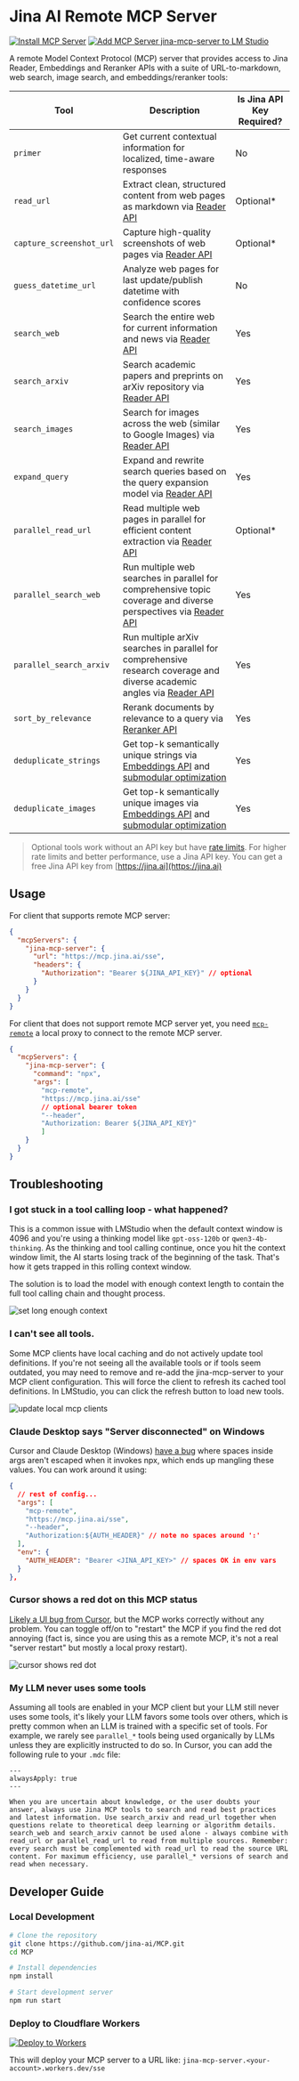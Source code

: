 # Jina AI Remote MCP Server
[![Install MCP Server](https://cursor.com/deeplink/mcp-install-dark.svg)](https://cursor.com/en/install-mcp?name=jina-mcp-server&config=eyJ1cmwiOiJodHRwczovL21jcC5qaW5hLmFpL3NzZSIsImhlYWRlcnMiOnsiQXV0aG9yaXphdGlvbiI6IkJlYXJlciBqaW5hXzg3ZGEyOTM2NDI2NDQzNDliNmE0MGM4Mzc4NDViNGYzR0hpZ3FXay1yNmtIY0ZPSm1jY29rb1RiaWpZYiJ9fQ%3D%3D)
[![Add MCP Server jina-mcp-server to LM Studio](https://files.lmstudio.ai/deeplink/mcp-install-light.svg)](https://lmstudio.ai/install-mcp?name=jina-mcp-server&config=eyJ1cmwiOiJodHRwczovL21jcC5qaW5hLmFpL3NzZSIsImhlYWRlcnMiOnsiQXV0aG9yaXphdGlvbiI6IkJlYXJlciBqaW5hXzQ5NzM0MjYwOTRkOTRkNmFhMGQwNGU3MDFlMGFkZTZkRjNBU0dzRE1ibjlfUm15MlBVYTZPY0ItR2xVRiJ9fQ%3D%3D)

A remote Model Context Protocol (MCP) server that provides access to Jina Reader, Embeddings and Reranker APIs with a suite of URL-to-markdown, web search, image search, and embeddings/reranker tools:

| Tool | Description | Is Jina API Key Required? |
|-----------|-------------|----------------------|
| `primer` | Get current contextual information for localized, time-aware responses | No |
| `read_url` | Extract clean, structured content from web pages as markdown via [Reader API](https://jina.ai/reader) | Optional* |
| `capture_screenshot_url` | Capture high-quality screenshots of web pages via [Reader API](https://jina.ai/reader) | Optional* |
| `guess_datetime_url` | Analyze web pages for last update/publish datetime with confidence scores | No |
| `search_web` | Search the entire web for current information and news via [Reader API](https://jina.ai/reader) | Yes |
| `search_arxiv` | Search academic papers and preprints on arXiv repository via [Reader API](https://jina.ai/reader) | Yes |
| `search_images` | Search for images across the web (similar to Google Images) via [Reader API](https://jina.ai/reader) | Yes |
| `expand_query` | Expand and rewrite search queries based on the query expansion model via [Reader API](https://jina.ai/reader) | Yes |
| `parallel_read_url` | Read multiple web pages in parallel for efficient content extraction via [Reader API](https://jina.ai/reader) | Optional* |
| `parallel_search_web` | Run multiple web searches in parallel for comprehensive topic coverage and diverse perspectives via [Reader API](https://jina.ai/reader) | Yes |
| `parallel_search_arxiv` | Run multiple arXiv searches in parallel for comprehensive research coverage and diverse academic angles via [Reader API](https://jina.ai/reader) | Yes |
| `sort_by_relevance` | Rerank documents by relevance to a query via [Reranker API](https://jina.ai/reranker) | Yes |
| `deduplicate_strings` | Get top-k semantically unique strings via [Embeddings API](https://jina.ai/embeddings) and [submodular optimization](https://jina.ai/news/submodular-optimization-for-diverse-query-generation-in-deepresearch) | Yes |
| `deduplicate_images` | Get top-k semantically unique images via [Embeddings API](https://jina.ai/embeddings) and [submodular optimization](https://jina.ai/news/submodular-optimization-for-diverse-query-generation-in-deepresearch) | Yes |

> Optional tools work without an API key but have [rate limits](https://jina.ai/api-dashboard/rate-limit). For higher rate limits and better performance, use a Jina API key. You can get a free Jina API key from [https://jina.ai](https://jina.ai)

## Usage

For client that supports remote MCP server:
```json
{
  "mcpServers": {
    "jina-mcp-server": {
      "url": "https://mcp.jina.ai/sse",
      "headers": {
        "Authorization": "Bearer ${JINA_API_KEY}" // optional
      }
    }
  }
}
```

For client that does not support remote MCP server yet, you need [`mcp-remote`](https://www.npmjs.com/package/mcp-remote) a local proxy to connect to the remote MCP server.

```json
{
  "mcpServers": {
    "jina-mcp-server": {
      "command": "npx",
      "args": [
        "mcp-remote", 
        "https://mcp.jina.ai/sse"
        // optional bearer token
        "--header",
        "Authorization: Bearer ${JINA_API_KEY}"
        ]
    }
  }
}
```

## Troubleshooting

### I got stuck in a tool calling loop - what happened?

This is a common issue with LMStudio when the default context window is 4096 and you're using a thinking model like `gpt-oss-120b` or `qwen3-4b-thinking`. As the thinking and tool calling continue, once you hit the context window limit, the AI starts losing track of the beginning of the task. That's how it gets trapped in this rolling context window.

The solution is to load the model with enough context length to contain the full tool calling chain and thought process.

![set long enough context](/.readme/image.png)

### I can't see all tools.

Some MCP clients have local caching and do not actively update tool definitions. If you're not seeing all the available tools or if tools seem outdated, you may need to remove and re-add the jina-mcp-server to your MCP client configuration. This will force the client to refresh its cached tool definitions. In LMStudio, you can click the refresh button to load new tools.

![update local mcp clients](/.readme/image2.png)

### Claude Desktop says "Server disconnected" on Windows

Cursor and Claude Desktop (Windows) [have a bug](https://www.npmjs.com/package/mcp-remote#:~:text=Note%3A%20Cursor,env%20vars%0A%20%20%7D%0A%7D%2C) where spaces inside args aren't escaped when it invokes npx, which ends up mangling these values. You can work around it using:

```json
{
  // rest of config...
  "args": [
    "mcp-remote",
    "https://mcp.jina.ai/sse",
    "--header",
    "Authorization:${AUTH_HEADER}" // note no spaces around ':'
  ],
  "env": {
    "AUTH_HEADER": "Bearer <JINA_API_KEY>" // spaces OK in env vars
  }
},
```

### Cursor shows a red dot on this MCP status

[Likely a UI bug from Cursor](https://forum.cursor.com/t/why-is-my-mcp-red/100518), but the MCP works correctly without any problem. You can toggle off/on to "restart" the MCP if you find the red dot annoying (fact is, since you are using this as a remote MCP, it's not a real "server restart" but mostly a local proxy restart).

![cursor shows red dot](/.readme/image3.jpg)

### My LLM never uses some tools

Assuming all tools are enabled in your MCP client but your LLM still never uses some tools, it's likely your LLM favors some tools over others, which is pretty common when an LLM is trained with a specific set of tools. For example, we rarely see `parallel_*` tools being used organically by LLMs unless they are explicitly instructed to do so. In Cursor, you can add the following rule to your `.mdc` file:

```text
---
alwaysApply: true
---

When you are uncertain about knowledge, or the user doubts your answer, always use Jina MCP tools to search and read best practices and latest information. Use search_arxiv and read_url together when questions relate to theoretical deep learning or algorithm details. search_web and search_arxiv cannot be used alone - always combine with read_url or parallel_read_url to read from multiple sources. Remember: every search must be complemented with read_url to read the source URL content. For maximum efficiency, use parallel_* versions of search and read when necessary.
```

## Developer Guide

### Local Development

```bash
# Clone the repository
git clone https://github.com/jina-ai/MCP.git
cd MCP

# Install dependencies
npm install

# Start development server
npm run start
```

### Deploy to Cloudflare Workers

[![Deploy to Workers](https://deploy.workers.cloudflare.com/button)](https://deploy.workers.cloudflare.com/?url=https://github.com/jina-ai/MCP)

This will deploy your MCP server to a URL like: `jina-mcp-server.<your-account>.workers.dev/sse`
